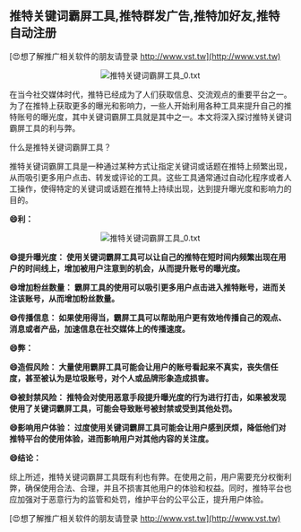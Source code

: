 ## **推特关键词霸屏工具,推特群发广告,推特加好友,推特自动注册**

[😍想了解推广相关软件的朋友请登录 http://www.vst.tw](http://www.vst.tw)

 <center><img src="https://vst.tw/MP4/tuiguang/png/5.png" alt="推特关键词霸屏工具_0.txt"></center>

在当今社交媒体时代，推特已经成为了人们获取信息、交流观点的重要平台之一。为了在推特上获取更多的曝光和影响力，一些人开始利用各种工具来提升自己的推特账号的曝光度，其中关键词霸屏工具就是其中之一。本文将深入探讨推特关键词霸屏工具的利与弊。

什么是推特关键词霸屏工具？

推特关键词霸屏工具是一种通过某种方式让指定关键词或话题在推特上频繁出现，从而吸引更多用户点击、转发或评论的工具。这些工具通常通过自动化程序或者人工操作，使得特定的关键词或话题在推特上持续出现，达到提升曝光度和影响力的目的。

**😄利：**

 <center><img src="https://vst.tw/MP4/tuiguang/png/0.png" alt="推特关键词霸屏工具_0.txt"></center>

**😄提升曝光度： 使用关键词霸屏工具可以让自己的推特在短时间内频繁出现在用户的时间线上，增加被用户注意到的机会，从而提升账号的曝光度。**

**😄增加粉丝数量： 霸屏工具的使用可以吸引更多用户点击进入推特账号，进而关注该账号，从而增加粉丝数量。**

**😄传播信息： 如果使用得当，霸屏工具可以帮助用户更有效地传播自己的观点、消息或者产品，加速信息在社交媒体上的传播速度。**

**😄弊：**

**😄造假风险： 大量使用霸屏工具可能会让用户的账号看起来不真实，丧失信任度，甚至被认为是垃圾账号，对个人或品牌形象造成损害。**

**😄被封禁风险： 推特会对使用恶意手段提升曝光度的行为进行打击，如果被发现使用了关键词霸屏工具，可能会导致账号被封禁或受到其他处罚。**

**😄影响用户体验： 过度使用关键词霸屏工具可能会让用户感到厌烦，降低他们对推特平台的使用体验，进而影响用户对其他内容的关注度。**

**😄结论：**

综上所述，推特关键词霸屏工具既有利也有弊。在使用之前，用户需要充分权衡利弊，确保使用合法、合理，并且不损害其他用户的体验和权益。同时，推特平台也应加强对于恶意行为的监管和处罚，维护平台的公平公正，提升用户体验。

[😍想了解推广相关软件的朋友请登录 http://www.vst.tw](http://www.vst.tw)



